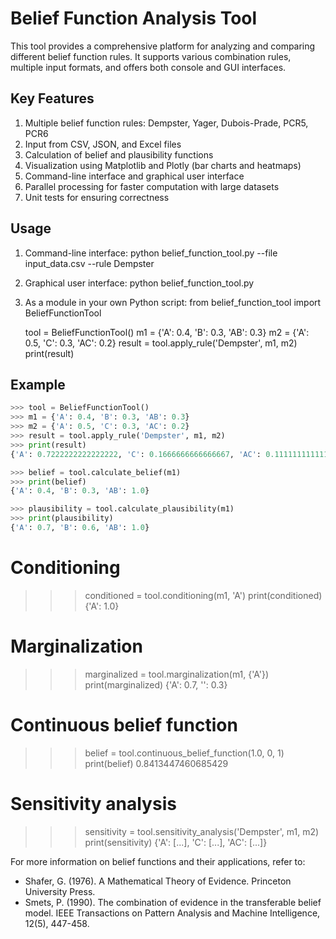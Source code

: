 Belief Function Analysis Tool
=============================

This tool provides a comprehensive platform for analyzing and comparing different belief function rules.
It supports various combination rules, multiple input formats, and offers both console and GUI interfaces.

Key Features
-------------

1. Multiple belief function rules: Dempster, Yager, Dubois-Prade, PCR5, PCR6
2. Input from CSV, JSON, and Excel files
3. Calculation of belief and plausibility functions
4. Visualization using Matplotlib and Plotly (bar charts and heatmaps)
5. Command-line interface and graphical user interface
6. Parallel processing for faster computation with large datasets
7. Unit tests for ensuring correctness

Usage
------

1. Command-line interface:
   python belief_function_tool.py --file input_data.csv --rule Dempster

2. Graphical user interface:
   python belief_function_tool.py

3. As a module in your own Python script:
   from belief_function_tool import BeliefFunctionTool

   tool = BeliefFunctionTool()
   m1 = {'A': 0.4, 'B': 0.3, 'AB': 0.3}
   m2 = {'A': 0.5, 'C': 0.3, 'AC': 0.2}
   result = tool.apply_rule('Dempster', m1, m2)
   print(result)

Example
--------

```py
>>> tool = BeliefFunctionTool()
>>> m1 = {'A': 0.4, 'B': 0.3, 'AB': 0.3}
>>> m2 = {'A': 0.5, 'C': 0.3, 'AC': 0.2}
>>> result = tool.apply_rule('Dempster', m1, m2)
>>> print(result)
{'A': 0.7222222222222222, 'C': 0.1666666666666667, 'AC': 0.1111111111111111}

>>> belief = tool.calculate_belief(m1)
>>> print(belief)
{'A': 0.4, 'B': 0.3, 'AB': 1.0}

>>> plausibility = tool.calculate_plausibility(m1)
>>> print(plausibility)
{'A': 0.7, 'B': 0.6, 'AB': 1.0}
```

# Conditioning
>>>
>>> conditioned = tool.conditioning(m1, 'A')
>>> print(conditioned)
{'A': 1.0}

# Marginalization

>>> marginalized = tool.marginalization(m1, {'A'})
>>> print(marginalized)
{'A': 0.7, '': 0.3}

# Continuous belief function
>>>
>>> belief = tool.continuous_belief_function(1.0, 0, 1)
>>> print(belief)
0.8413447460685429

# Sensitivity analysis
>>>
>>> sensitivity = tool.sensitivity_analysis('Dempster', m1, m2)
>>> print(sensitivity)
{'A': [...], 'C': [...], 'AC': [...]}

For more information on belief functions and their applications, refer to:

- Shafer, G. (1976). A Mathematical Theory of Evidence. Princeton University Press.
- Smets, P. (1990). The combination of evidence in the transferable belief model. IEEE Transactions on Pattern Analysis and Machine Intelligence, 12(5), 447-458.
